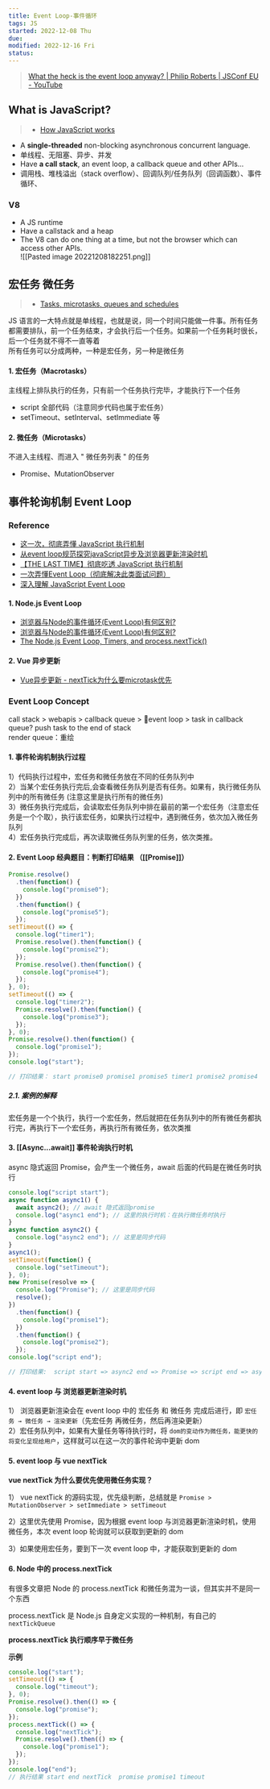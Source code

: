 ```yaml
---
title: Event Loop-事件循环
tags: JS
started: 2022-12-08 Thu
due:
modified: 2022-12-16 Fri
status:
---
```

>[What the heck is the event loop anyway? | Philip Roberts | JSConf EU - YouTube](https://www.youtube.com/watch?v=8aGhZQkoFbQ)

## What is JavaScript?
>-   [How JavaScript works](https://link.juejin.cn/?target=https%3A%2F%2Fblog.sessionstack.com%2Fhow-javascript-works-event-loop-and-the-rise-of-async-programming-5-ways-to-better-coding-with-2f077c4438b5 "https://blog.sessionstack.com/how-javascript-works-event-loop-and-the-rise-of-async-programming-5-ways-to-better-coding-with-2f077c4438b5")
- A **single-threaded** non-blocking asynchronous concurrent language.
- 单线程、无阻塞、异步、并发
- Have **a call stack**, an event loop, a callback queue and other APIs...
- 调用栈、堆栈溢出（stack overflow）、回调队列/任务队列（回调函数）、事件循环、
### V8
- A JS runtime
- Have a callstack and a heap  
- The V8 can do one thing at a time, but not the browser which can access other APIs.  
![[Pasted image 20221208182251.png]]
## 宏任务 微任务
>-   [Tasks, microtasks, queues and schedules](https://link.juejin.cn/?target=https%3A%2F%2Fjakearchibald.com%2F2015%2Ftasks-microtasks-queues-and-schedules%2F "https://jakearchibald.com/2015/tasks-microtasks-queues-and-schedules/")

JS 语言的一大特点就是单线程，也就是说，同一个时间只能做一件事。所有任务都需要排队，前一个任务结束，才会执行后一个任务。如果前一个任务耗时很长，后一个任务就不得不一直等着  
所有任务可以分成两种，一种是宏任务，另一种是微任务
#### 1. 宏任务（Macrotasks）
主线程上排队执行的任务，只有前一个任务执行完毕，才能执行下一个任务  
- script 全部代码（注意同步代码也属于宏任务）
- setTimeout、setInterval、setImmediate 等
#### 2. 微任务（Microtasks）
不进入主线程、而进入 " 微任务列表 " 的任务
- Promise、MutationObserver
## 事件轮询机制 Event Loop
### Reference
- [这一次，彻底弄懂 JavaScript 执行机制](https://juejin.cn/post/6844903512845860872 "https://juejin.cn/post/6844903512845860872")  
- [从event loop规范探究javaScript异步及浏览器更新渲染时机](https://link.juejin.cn?target=https%3A%2F%2Fgithub.com%2Faooy%2Fblog%2Fissues%2F5 "https://github.com/aooy/blog/issues/5")  
- [【THE LAST TIME】彻底吃透 JavaScript 执行机制](https://juejin.cn/post/6844903955286196237 "https://juejin.cn/post/6844903955286196237")
- [一次弄懂Event Loop（彻底解决此类面试问题）](https://juejin.cn/post/6844903764202094606 "https://juejin.cn/post/6844903764202094606")
- [深入理解 JavaScript Event Loop](https://link.juejin.cn?target=https%3A%2F%2Fzhuanlan.zhihu.com%2Fp%2F34229323 "https://zhuanlan.zhihu.com/p/34229323")
#### 1. Node.js Event Loop
- [浏览器与Node的事件循环(Event Loop)有何区别?](https://link.juejin.cn?target=https%3A%2F%2Fzhuanlan.zhihu.com%2Fp%2F54882306 "https://zhuanlan.zhihu.com/p/54882306")
- [浏览器与Node的事件循环(Event Loop)有何区别?](https://link.juejin.cn?target=https%3A%2F%2Fzhuanlan.zhihu.com%2Fp%2F54882306 "https://zhuanlan.zhihu.com/p/54882306")
- [The Node.js Event Loop, Timers, and process.nextTick()](https://link.juejin.cn?target=https%3A%2F%2Fnodejs.org%2Fen%2Fdocs%2Fguides%2Fevent-loop-timers-and-nexttick%2F "https://nodejs.org/en/docs/guides/event-loop-timers-and-nexttick/")
#### 2. Vue 异步更新
- [Vue异步更新 - nextTick为什么要microtask优先](https://link.juejin.cn?target=https%3A%2F%2Fgithub.com%2Fqingzhou729%2Fstudy%2Fissues%2F15 "https://github.com/qingzhou729/study/issues/15")  
### Event Loop Concept
call stack > webapis > callback queue > 🔁event loop > task in callback queue? push task to the end of stack  
render queue：重绘
#### 1. 事件轮询机制执行过程
1）代码执行过程中，宏任务和微任务放在不同的任务队列中  
2）当某个宏任务执行完后,会查看微任务队列是否有任务。如果有，执行微任务队列中的所有微任务 (注意这里是执行所有的微任务)  
3）微任务执行完成后，会读取宏任务队列中排在最前的第一个宏任务（注意宏任务是一个个取），执行该宏任务，如果执行过程中，遇到微任务，依次加入微任务队列  
4）宏任务执行完成后，再次读取微任务队列里的任务，依次类推。
#### 2. Event Loop 经典题目：判断打印结果 （[[Promise]]）

```javascript
Promise.resolve()
  .then(function() {
    console.log("promise0");
  })
  .then(function() {
    console.log("promise5");
  });
setTimeout(() => {
  console.log("timer1");
  Promise.resolve().then(function() {
    console.log("promise2");
  });
  Promise.resolve().then(function() {
    console.log("promise4");
  });
}, 0);
setTimeout(() => {
  console.log("timer2");
  Promise.resolve().then(function() {
    console.log("promise3");
  });
}, 0);
Promise.resolve().then(function() {
  console.log("promise1");
});
console.log("start");

// 打印结果： start promise0 promise1 promise5 timer1 promise2 promise4 timer2 promise3
```

##### 2.1. 案例的解释
宏任务是一个个执行，执行一个宏任务，然后就把在任务队列中的所有微任务都执行完，再执行下一个宏任务，再执行所有微任务，依次类推
#### 3. [[Async...await]] 事件轮询执行时机
async 隐式返回 Promise，会产生一个微任务，await 后面的代码是在微任务时执行

```javascript
console.log("script start");
async function async1() {
  await async2(); // await 隐式返回promise
  console.log("async1 end"); // 这里的执行时机：在执行微任务时执行
}
async function async2() {
  console.log("async2 end"); // 这里是同步代码
}
async1();
setTimeout(function() {
  console.log("setTimeout");
}, 0);
new Promise(resolve => {
  console.log("Promise"); // 这里是同步代码
  resolve();
})
  .then(function() {
    console.log("promise1");
  })
  .then(function() {
    console.log("promise2");
  }); 
console.log("script end");

// 打印结果:  script start => async2 end => Promise => script end => async1 end => promise1 => promise2 => setTimeout
```

#### 4. event loop 与 浏览器更新渲染时机
1） 浏览器更新渲染会在 event loop 中的 宏任务 和 微任务 完成后进行，即 `宏任务 → 微任务 → 渲染更新`（先宏任务 再微任务，然后再渲染更新）  
2）宏任务队列中，如果有大量任务等待执行时，将 `dom的变动作为微任务，能更快的将变化呈现给用户`，这样就可以在这一次的事件轮询中更新 dom

#### 5. event loop 与 vue nextTick

**vue nextTick 为什么要优先使用微任务实现？**

1） vue nextTick 的源码实现，优先级判断，总结就是 `Promise > MutationObserver > setImmediate > setTimeout`

2）这里优先使用 Promise，因为根据 event loop 与浏览器更新渲染时机，使用微任务，本次 event loop 轮询就可以获取到更新的 dom

3）如果使用宏任务，要到下一次 event loop 中，才能获取到更新的 dom

#### 6. Node 中的 process.nextTick

有很多文章把 Node 的 process.nextTick 和微任务混为一谈，但其实并不是同一个东西

process.nextTick 是 Node.js 自身定义实现的一种机制，有自己的 `nextTickQueue`

**process.nextTick 执行顺序早于微任务**

**示例**

```javascript
console.log("start");
setTimeout(() => {
  console.log("timeout");
}, 0);
Promise.resolve().then(() => {
  console.log("promise");
});
process.nextTick(() => {
  console.log("nextTick");
  Promise.resolve().then(() => {
    console.log("promise1");
  });
});
console.log("end");
// 执行结果 start end nextTick  promise promise1 timeout 

```